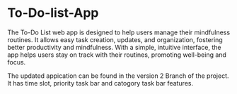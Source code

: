 # To-Do-list-App
The To-Do List web app is designed to help users manage their mindfulness routines. It allows easy task creation, updates, and organization, fostering better productivity and mindfulness. With a simple, intuitive interface, the app helps users stay on track with their routines, promoting well-being and focus.

The updated appication can be found in the version 2 Branch of the project. It has time slot, priority task bar and catogory task bar features.